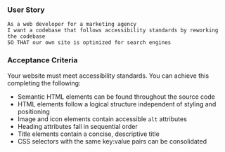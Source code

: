 ### User Story

```
As a web developer for a marketing agency
I want a codebase that follows accessibility standards by reworking the codebase
SO THAT our own site is optimized for search engines
```

### Acceptance Criteria

Your website must meet accessibility standards. You can achieve this completing the following:

* Semantic HTML elements can be found throughout the source code
* HTML elements follow a logical structure independent of styling and positioning
* Image and icon elements contain accessible `alt` attributes
* Heading attributes fall in sequential order
* Title elements contain a concise, descriptive title
* CSS selectors with the same key:value pairs can be consolidated 

